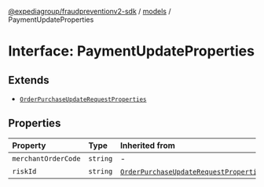 [@expediagroup/fraudpreventionv2-sdk](../../index.md) / [models](../index.md) / PaymentUpdateProperties

# Interface: PaymentUpdateProperties

## Extends

- [`OrderPurchaseUpdateRequestProperties`](OrderPurchaseUpdateRequestProperties.md)

## Properties

| Property | Type | Inherited from |
| :------ | :------ | :------ |
| `merchantOrderCode` | `string` | - |
| `riskId` | `string` | [`OrderPurchaseUpdateRequestProperties`](OrderPurchaseUpdateRequestProperties.md).`riskId` |
